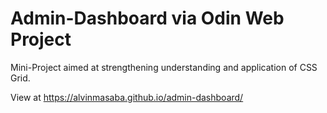 # Admin-Dashboard via Odin Web Project

Mini-Project aimed at strengthening understanding and application of CSS Grid.

View at https://alvinmasaba.github.io/admin-dashboard/

